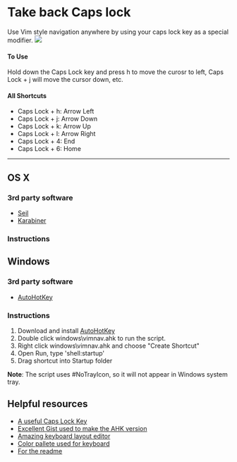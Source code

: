 # Take back Caps lock
Use Vim style navigation anywhere by using your caps lock key as a special modifier.
![](http://i.imgur.com/b95TNcw.jpg)

#### To Use
Hold down the Caps Lock key and press h to move the curosr to left, Caps Lock + j will move the cursor down, etc.

#### All Shortcuts
- Caps Lock + h: Arrow Left
- Caps Lock + j: Arrow Down
- Caps Lock + k: Arrow Up
- Caps Lock + l: Arrow Right
- Caps Lock + 4: End
- Caps Lock + 6: Home

----------
## OS X
### 3rd party software
- [Seil](https://pqrs.org/osx/karabiner/seil.html.en)
- [Karabiner](https://pqrs.org/osx/karabiner/index.html.en)

### Instructions

## Windows
### 3rd party software
 - [AutoHotKey](https://www.autohotkey.com)

### Instructions 
 1. Download and install [AutoHotKey](https://www.autohotkey.com)
 2. Double click windows\vimnav.ahk to run the script.
 3. Right click windows\vimnav.ahk and choose "Create Shortcut"
 4. Open Run, type 'shell:startup'
 5. Drag shortcut into Startup folder
 
**Note**: The script uses #NoTrayIcon, so it will not appear in Windows system tray.

## Helpful resources
- [A useful Caps Lock Key](http://brettterpstra.com/2012/12/08/a-useful-caps-lock-key/)
- [Excellent Gist used to make the AHK version](https://gist.github.com/Danik/5808330)
- [Amazing keyboard layout editor](http://www.keyboard-layout-editor.com)
- [Color pallete used for keyboard](]http://www.colourlovers.com/palette/3943575/dark_blues)
- [For the readme](https://stackedit.io)
